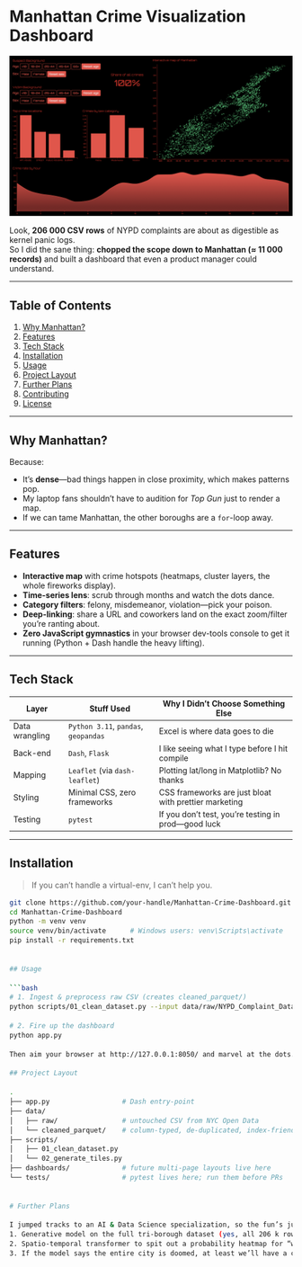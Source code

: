 # Manhattan Crime Visualization Dashboard

![Crime Visualization Dashboard](/data/project-thumbnail.png)

Look, **206 000 CSV rows** of NYPD complaints are about as digestible as kernel panic logs.  
So I did the sane thing: **chopped the scope down to Manhattan (≈ 11 000 records)** and built a dashboard that even a product manager could understand.

---

## Table of Contents
1. [Why Manhattan?](#why-manhattan)
2. [Features](#features)
3. [Tech Stack](#tech-stack)
4. [Installation](#installation)
5. [Usage](#usage)
6. [Project Layout](#project-layout)
7. [Further Plans](#further-plans)
8. [Contributing](#contributing)
9. [License](#license)

---

## Why Manhattan?
Because:
- It’s **dense**—bad things happen in close proximity, which makes patterns pop.  
- My laptop fans shouldn’t have to audition for *Top Gun* just to render a map.  
- If we can tame Manhattan, the other boroughs are a `for`-loop away.

---

## Features
- **Interactive map** with crime hotspots (heatmaps, cluster layers, the whole fireworks display).  
- **Time-series lens**: scrub through months and watch the dots dance.  
- **Category filters**: felony, misdemeanor, violation—pick your poison.  
- **Deep-linking**: share a URL and coworkers land on the exact zoom/filter you’re ranting about.  
- **Zero JavaScript gymnastics** in your browser dev-tools console to get it running (Python + Dash handle the heavy lifting).

---

## Tech Stack
| Layer | Stuff Used | Why I Didn’t Choose Something Else |
|-------|------------|------------------------------------|
| Data wrangling | `Python 3.11`, `pandas`, `geopandas` | Excel is where data goes to die |
| Back-end | `Dash`, `Flask` | I like seeing what I type before I hit compile |
| Mapping | `Leaflet` (via `dash-leaflet`) | Plotting lat/long in Matplotlib? No thanks |
| Styling | Minimal CSS, zero frameworks | CSS frameworks are just bloat with prettier marketing |
| Testing | `pytest` | If you don’t test, you’re testing in prod—good luck |

---

## Installation
> If you can’t handle a virtual-env, I can’t help you.

```bash
git clone https://github.com/your-handle/Manhattan-Crime-Dashboard.git
cd Manhattan-Crime-Dashboard
python -m venv venv
source venv/bin/activate      # Windows users: venv\Scripts\activate
pip install -r requirements.txt


## Usage

```bash
# 1. Ingest & preprocess raw CSV (creates cleaned_parquet/)
python scripts/01_clean_dataset.py --input data/raw/NYPD_Complaint_Data.csv

# 2. Fire up the dashboard
python app.py

Then aim your browser at http://127.0.0.1:8050/ and marvel at the dots.

## Project Layout

.
├── app.py                  # Dash entry-point
├── data/
│   ├── raw/                # untouched CSV from NYC Open Data
│   └── cleaned_parquet/    # column-typed, de-duplicated, index-friendly data
├── scripts/
│   ├── 01_clean_dataset.py
│   └── 02_generate_tiles.py
├── dashboards/             # future multi-page layouts live here
└── tests/                  # pytest lives here; run them before PRs


# Further Plans

I jumped tracks to an AI & Data Science specialization, so the fun’s just starting:
1. Generative model on the full tri-borough dataset (yes, all 206 k rows).
2. Spatio-temporal transformer to spit out a probability heatmap for “where/when bad stuff will probably happen next.”
3. If the model says the entire city is doomed, at least we’ll have a cool GIF.

